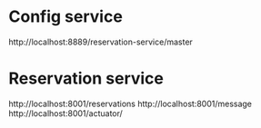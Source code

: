 Config service
==============
http://localhost:8889/reservation-service/master

Reservation service
===================
http://localhost:8001/reservations
http://localhost:8001/message
http://localhost:8001/actuator/